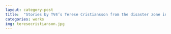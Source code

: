 ```yaml
---
layout: category-post
title:  "Stories by TV4’s Terese Cristiansson from the disaster zone in Turkey"
categories: works
img: teresecristianson.jpg
---
```


